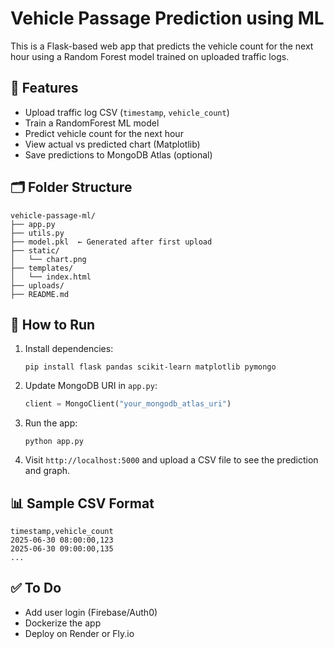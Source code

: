 # Vehicle Passage Prediction using ML

This is a Flask-based web app that predicts the vehicle count for the next hour using a Random Forest model trained on uploaded traffic logs.

## 🔧 Features
- Upload traffic log CSV (`timestamp`, `vehicle_count`)
- Train a RandomForest ML model
- Predict vehicle count for the next hour
- View actual vs predicted chart (Matplotlib)
- Save predictions to MongoDB Atlas (optional)

## 🗂️ Folder Structure
```
vehicle-passage-ml/
├── app.py
├── utils.py
├── model.pkl  ← Generated after first upload
├── static/
│   └── chart.png
├── templates/
│   └── index.html
├── uploads/
├── README.md
```

## 🚀 How to Run
1. Install dependencies:
   ```
   pip install flask pandas scikit-learn matplotlib pymongo
   ```

2. Update MongoDB URI in `app.py`:
   ```python
   client = MongoClient("your_mongodb_atlas_uri")
   ```

3. Run the app:
   ```
   python app.py
   ```

4. Visit `http://localhost:5000` and upload a CSV file to see the prediction and graph.

## 📊 Sample CSV Format
```
timestamp,vehicle_count
2025-06-30 08:00:00,123
2025-06-30 09:00:00,135
...
```

## ✅ To Do
- Add user login (Firebase/Auth0)
- Dockerize the app
- Deploy on Render or Fly.io
